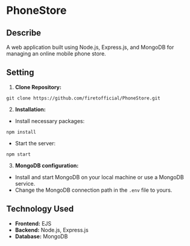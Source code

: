 # PhoneStore

## Describe

A web application built using Node.js, Express.js, and MongoDB for managing an online mobile phone store.

## Setting

1. **Clone Repository:**
 ```
 git clone https://github.com/firetofficial/PhoneStore.git
 ```

2. **Installation:**
 - Install necessary packages:
 ```
 npm install
 ```
 - Start the server:
 ```
 npm start
 ```

3. **MongoDB configuration:**
 - Install and start MongoDB on your local machine or use a MongoDB service.
 - Change the MongoDB connection path in the `.env` file to yours.

## Technology Used

- **Frontend:** EJS
- **Backend:** Node.js, Express.js
- **Database:** MongoDB

